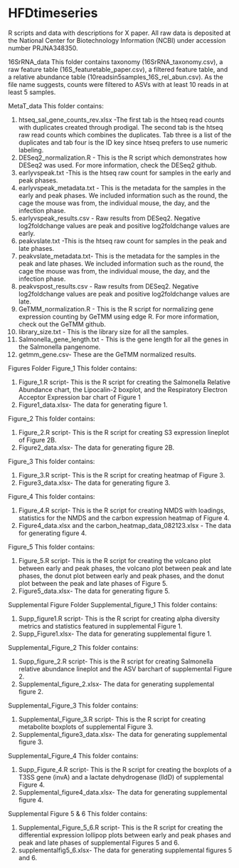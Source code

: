 # HFDtimeseries
R scripts and data with descriptions for X paper. All raw data is deposited at the National Center for Biotechnology Information (NCBI) under accession number PRJNA348350. 

16SrRNA_data
This folder contains taxonomy (16SrRNA_taxonomy.csv), a raw feature table (16S_featuretable_paper.csv), a filtered feature table, and a relative abundance table (10readsin5samples_16S_rel_abun.csv). As the file name suggests, counts were filtered to ASVs with at least 10 reads in at least 5 samples. 

MetaT_data
This folder contains:
1. htseq_sal_gene_counts_rev.xlsx -The first tab is the htseq read counts with duplicates created through prodigal. The second tab is the htseq raw read counts which combines the duplicates. Tab three is a list of the duplicates and tab four is the ID key since htseq prefers to use numeric labeling.
2. DESeq2_normalization.R - This is the R script which demonstrates how DESeq2 was used. For more information, check the DESeq2 github. 
3. earlyvspeak.txt -This is the htseq raw count for samples in the early and peak phases.
4. earlyvspeak_metadata.txt - This is the metadata for the samples in the early and peak phases. We included information such as the round, the cage the mouse was from, the individual mouse, the day, and the infection phase. 
5. earlyvspeak_results.csv - Raw results from DESeq2. Negative log2foldchange values are peak and positive log2foldchange values are early.
6. peakvslate.txt -This is the htseq raw count for samples in the peak and late phases.
7. peakvslate_metadata.txt- This is the metadata for the samples in the peak and late phases. We included information such as the round, the cage the mouse was from, the individual mouse, the day, and the infection phase. 
8. peakvspost_results.csv - Raw results from DESeq2. Negative log2foldchange values are peak and positive log2foldchange values are late.
9. GeTMM_normalization.R - This is the R script for normalizing gene expression counting by GeTMM using edge R. For more information, check out the GeTMM github.
10. library_size.txt - This is the library size for all the samples.
11. Salmonella_gene_length.txt - This is the gene length for all the genes in the Salmonella pangenome.
12. getmm_gene.csv- These are the GeTMM normalized results. 

Figures Folder
Figure_1
This folder contains:
1. Figure_1.R script- This is the R script for creating the Salmonella Relative Abundance chart, the Lipocalin-2 boxplot, and the Respiratory Electron Acceptor Expression bar chart of Figure 1
2. Figure1_data.xlsx- The data for generating figure 1.

Figure_2
This folder contains:
1. Figure_2.R script- This is the R script for creating S3 expression lineplot of Figure 2B.
2. Figure2_data.xlsx- The data for generating figure 2B.

Figure_3
This folder contains:
1. Figure_3.R script- This is the R script for creating heatmap of Figure 3.
2. Figure3_data.xlsx- The data for generating figure 3.

Figure_4
This folder contains:
1. Figure_4.R script- This is the R script for creating NMDS with loadings, statistics for the NMDS and the carbon expression heatmap of Figure 4.
2. Figure4_data.xlsx and the carbon_heatmap_data_082123.xlsx - The data for generating figure 4.

Figure_5
This folder contains:
1. Figure_5.R script- This is the R script for creating the volcano plot between early and peak phases, the volcano plot between peak and late phases, the donut plot between early and peak phases, and the donut plot between the peak and late phases of Figure 5.
2. Figure5_data.xlsx- The data for generating figure 5.

Supplemental Figure Folder
Supplemental_figure_1
This folder contains:
1. Supp_figure1.R script- This is the R script for creating alpha diversity metrics and statistics featured in supplemental Figure 1.
2. Supp_Figure1.xlsx- The data for generating supplemental figure 1.

Supplemental_Figure_2
This folder contains:
1. Supp_figure_2.R script- This is the R script for creating Salmonella relative abundance lineplot and the ASV barchart of supplemental Figure 2.  
2. Supplemental_figure_2.xlsx- The data for generating supplemental figure 2.

Supplemental_Figure_3
This folder contains:
1. Supplemental_Figure_3.R script- This is the R script for creating metabolite boxplots of supplemental Figure 3.
2. Supplemental_figure3_data.xlsx- The data for generating supplemental figure 3.

Supplemental_Figure_4
This folder contains:
1. Supp_Figure_4.R script- This is the R script for creating the boxplots of a T3SS gene (invA) and a lactate dehydrogenase (lldD) of supplemental Figure 4.
2. Supplemental_figure4_data.xlsx- The data for generating supplemental figure 4.
   
Supplemental Figure 5 & 6
This folder contains:
1. Supplemental_Figure_5_6.R script- This is the R script for creating the differential expression lollipop plots between early and peak phases and peak and late phases of supplemental Figures 5 and 6.
2. supplementalfig5_6.xlsx- The data for generating supplemental figures 5 and 6.

